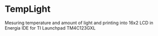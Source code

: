 # TempLight
Mesuring temperature and amount of light and printing into 16x2 LCD in Energia IDE for TI Launchpad TM4C123GXL 
